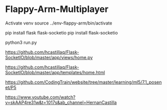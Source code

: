 # Flappy-Arm-Multiplayer

Activate venv
source ../env-flappy-arm/bin/activate

pip install flask flask-socketio
pip install flask-socketio

python3 run.py


https://github.com/hcastillaq/Flask-SocketIO/blob/master/app/views/home.py

https://github.com/hcastillaq/Flask-SocketIO/blob/master/app/templates/home.html

https://github.com/CodingTrain/website/tree/master/learning/ml5/7.1_posenet/P5

https://www.youtube.com/watch?v=skAAP4re31w&t=1017s&ab_channel=HernanCastilla

